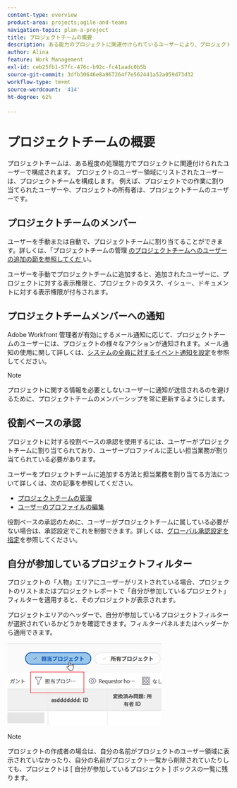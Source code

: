 ```yaml
---
content-type: overview
product-area: projects;agile-and-teams
navigation-topic: plan-a-project
title: プロジェクトチームの概要
description: ある能力のプロジェクトに関連付けられているユーザーにより、プロジェクトチームが構成されます。プロジェクトの担当者エリアに表示されるユーザーは、プロジェクトチームを構成するユーザーです。
author: Alina
feature: Work Management
exl-id: ceb25fb1-57fc-476c-b92c-fc41aadc0b5b
source-git-commit: 3dfb30646e8a967264f7e562441a52a059d73d32
workflow-type: tm+mt
source-wordcount: '414'
ht-degree: 62%

---
```


# プロジェクトチームの概要

<!-- Audited: 6/2025 -->

プロジェクトチームは、ある程度の処理能力でプロジェクトに関連付けられたユーザーで構成されます。 プロジェクトのユーザー領域にリストされたユーザーは、プロジェクトチームを構成します。 例えば、プロジェクトでの作業に割り当てられたユーザーや、プロジェクトの所有者は、プロジェクトチームのユーザーです。

## プロジェクトチームのメンバー

ユーザーを手動または自動で、プロジェクトチームに割り当てることができます。詳しくは、「プロジェクトチームの管理 [ のプロジェクトチームへのユーザーの追加の節を参照してくだ ](../../../manage-work/projects/planning-a-project/manage-project-team.md) い。

ユーザーを手動でプロジェクトチームに追加すると、追加されたユーザーに、プロジェクトに対する表示権限と、プロジェクトのタスク、イシュー、ドキュメントに対する表示権限が付与されます。

## プロジェクトチームメンバーへの通知

Adobe Workfront 管理者が有効にするメール通知に応じて、プロジェクトチームのユーザーには、プロジェクトの様々なアクションが通知されます。メール通知の使用に関して詳しくは、[システムの全員に対するイベント通知を設定](../../../administration-and-setup/manage-workfront/emails/configure-event-notifications-for-everyone-in-the-system.md)を参照してください。

>[!NOTE]
>
>プロジェクトに関する情報を必要としないユーザーに通知が送信されるのを避けるために、プロジェクトチームのメンバーシップを常に更新するようにします。

## 役割ベースの承認

プロジェクトに対する役割ベースの承認を使用するには、ユーザーがプロジェクトチームに割り当てられており、ユーザープロファイルに正しい担当業務が割り当てられている必要があります。

ユーザーをプロジェクトチームに追加する方法と担当業務を割り当てる方法について詳しくは、次の記事を参照してください。

* [プロジェクトチームの管理](../../../manage-work/projects/planning-a-project/manage-project-team.md)
* [ユーザーのプロファイルの編集](../../../administration-and-setup/add-users/create-and-manage-users/edit-a-users-profile.md)

役割ベースの承認のために、ユーザーがプロジェクトチームに属している必要がない場合は、承認設定でこれを制御できます。詳しくは、[グローバル承認設定を指定](../../../administration-and-setup/customize-workfront/configure-approval-milestone-processes/establish-approval-settings.md)を参照してください。

## 自分が参加しているプロジェクトフィルター

プロジェクトの「人物」エリアにユーザーがリストされている場合、プロジェクトのリストまたはプロジェクトレポートで「自分が参加しているプロジェクト」フィルターを適用すると、そのプロジェクトが表示されます。

プロジェクトエリアのヘッダーで、自分が参加しているプロジェクトフィルターが選択されているかどうかを確認できます。フィルターパネルまたはヘッダーから適用できます。

![](assets/nwe-project-list-buttons-350x187.png)

>[!NOTE]
>
>プロジェクトの作成者の場合は、自分の名前がプロジェクトのユーザー領域に表示されていなかったり、自分の名前がプロジェクト一覧から削除されていたりしても、プロジェクトは [ 自分が参加しているプロジェクト ] ボックスの一覧に残ります。
